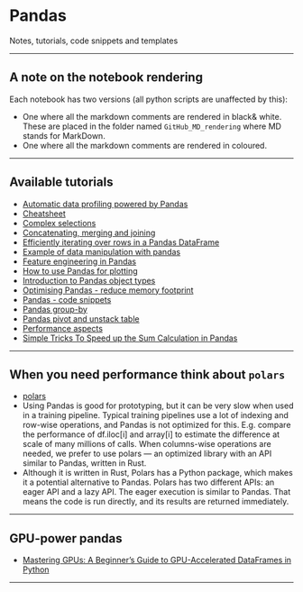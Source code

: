 # Pandas
Notes, tutorials, code snippets and templates
***

## A note on the notebook rendering
Each notebook has two versions (all python scripts are unaffected by this):
- One where all the markdown comments are rendered in black& white. These are placed in the folder named `GitHub_MD_rendering` where MD stands for MarkDown.
- One where all the markdown comments are rendered in coloured. 
***

## Available tutorials
- [Automatic data profiling powered by Pandas](https://github.com/kyaiooiayk/Pandas-Notes/blob/main/tutorials/GitHub_MD_rendering/Automatic%20data%20profiling%20powered%20by%20Pandas.ipynb)
- [Cheatsheet](https://github.com/kyaiooiayk/Pandas-Notes/blob/main/tutorials/GitHub_MD_rendering/Cheatsheet.ipynb)
- [Complex selections](https://github.com/kyaiooiayk/Pandas-Notes/blob/main/tutorials/GitHub_MD_rendering/Complex%20selections.ipynb)
- [Concatenating, merging and joining](https://github.com/kyaiooiayk/Pandas-Notes/blob/main/tutorials/GitHub_MD_rendering/Concatenating%2C%20merging%20and%20joining.ipynb)
- [Efficiently iterating over rows in a Pandas DataFrame](https://github.com/kyaiooiayk/Pandas-Notes/blob/main/tutorials/GitHub_MD_rendering/Efficiently%20iterating%20over%20rows%20in%20a%20Pandas%20DataFrame.ipynb)
- [Example of data manipulation with pandas](https://github.com/kyaiooiayk/Pandas-Notes/blob/main/tutorials/GitHub_MD_rendering/Example%20of%20data%20manipulation%20with%20pandas.ipynb)
- [Feature engineering in Pandas](https://github.com/kyaiooiayk/Pandas-Notes/blob/main/tutorials/GitHub_MD_rendering/Feature%20engineering%20in%20Pandas.ipynb)
- [How to use Pandas for plotting](https://github.com/kyaiooiayk/Pandas-Notes/blob/main/tutorials/GitHub_MD_rendering/How%20to%20use%20Pandas%20for%20plotting.ipynb)
- [Introduction to Pandas object types](https://github.com/kyaiooiayk/Pandas-Notes/blob/main/tutorials/GitHub_MD_rendering/Introduction%20to%20Pandas%20object%20types.ipynb)
- [Optimising Pandas - reduce memory footprint](https://github.com/kyaiooiayk/Pandas-Notes/blob/main/tutorials/GitHub_MD_rendering/Optimising%20Pandas%20-%20reduce%20memory%20footprint.ipynb)
- [Pandas - code snippets](https://github.com/kyaiooiayk/Pandas-Notes/blob/main/tutorials/GitHub_MD_rendering/Pandas%20-%20code%20snippets.ipynb)
- [Pandas group-by](https://github.com/kyaiooiayk/Pandas-Notes/blob/main/tutorials/GitHub_MD_rendering/Pandas%20group-by.ipynb)
- [Pandas pivot and unstack table](https://github.com/kyaiooiayk/Pandas-Notes/blob/main/tutorials/GitHub_MD_rendering/Pandas%20pivot%20and%20unstack%20table.ipynb)
- [Performance aspects](https://github.com/kyaiooiayk/Pandas-Notes/blob/main/tutorials/GitHub_MD_rendering/Performance%20aspects.ipynb)
- [Simple Tricks To Speed up the Sum Calculation in Pandas](https://github.com/kyaiooiayk/Pandas-Notes/blob/main/tutorials/GitHub_MD_rendering/Simple%20Tricks%20To%20Speed%20up%20the%20Sum%20Calculation%20in%20Pandas.ipynb)
***

## When you need performance think about `polars`
- [polars](https://github.com/pola-rs/polars)
- Using Pandas is good for prototyping, but it can be very slow when used in a training pipeline. Typical training pipelines use a lot of indexing and row-wise operations, and Pandas is not optimized for this. E.g. compare the performance of df.iloc[i] and array[i] to estimate the difference at scale of many millions of calls. When columns-wise operations are needed, we prefer to use polars — an optimized library with an API similar to Pandas, written in Rust.
- Although it is written in Rust, Polars has a Python package, which makes it a potential alternative to Pandas. Polars has two different APIs: an eager API and a lazy API. The eager execution is similar to Pandas. That means the code is run directly, and its results are returned immediately.
***

## GPU-power pandas
- [Mastering GPUs: A Beginner’s Guide to GPU-Accelerated DataFrames in Python](https://www.kdnuggets.com/2023/07/mastering-gpus-beginners-guide-gpu-accelerated-dataframes-python.html)
***
